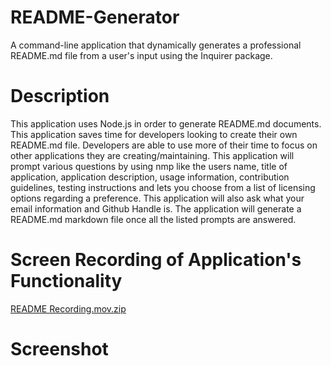 # README-Generator
A command-line application that dynamically generates a professional README.md file from a user's input using the Inquirer package.

<h1>Description</h1>
This application uses Node.js in order to generate README.md documents. This application saves time for developers looking to create their
own README.md file. Developers are able to use more of their time to focus on other applications they are creating/maintaining.
This application will prompt various questions by using nmp like the users name, title of application, application description, usage information, contribution guidelines, testing instructions and lets you choose from a list of licensing options regarding a preference.
This application will also ask what your email information and Github Handle is.
The application will generate a README.md markdown file once all the listed prompts are answered.

<h1>Screen Recording of Application's Functionality</h1>

[README Recording.mov.zip](https://github.com/Cehura-Code/README-Generator/files/12489554/README.Recording.mov.zip)

<h1>Screenshot</h1>


